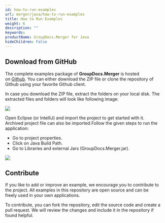 ```yaml
---
id: how-to-run-examples
url: merger/java/how-to-run-examples
title: How to Run Examples
weight: 6
description: ""
keywords: 
productName: GroupDocs.Merger for Java
hideChildren: False
---
```

## Download from GitHub

The complete examples package of **GroupDocs.Merger** is hosted on [Github](https://github.com/groupdocs-merger/GroupDocs.Merger-for-Java). You can either download the ZIP file or clone the repository of Github using your favorite Github client.

In case you download the ZIP file, extract the folders on your local disk. The extracted files and folders will look like following image:

![](merger-java/images/how-to-run-examples.png)

Open Eclipse (or IntelliJ) and import the project to get started with it. Archived project file can also be imported.Follow the given steps to run the application:

*   Go to project properties.
*   Click on Java Build Path.
*   Go to Libraries and external Jars (GroupDocs.Merger.jar).

![](merger-java/images/how-to-run-examples_1.png)

## Contribute

If you like to add or improve an example, we encourage you to contribute to the project. All examples in this repository are open source and can be freely used in your own applications.

To contribute, you can fork the repository, edit the source code and create a pull request. We will review the changes and include it in the repository if found helpful.
